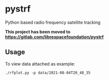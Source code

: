 # pystrf
Python based radio frequency satellite tracking

**This project has been moved to https://gitlab.com/librespacefoundation/pystrf**

## Usage

To view data attached as example:

```
./rfplot.py -p data/2021-08-04T20_48_35
```
